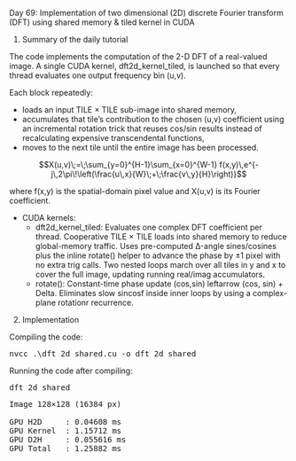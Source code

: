 Day 69: Implementation of two dimensional (2D) discrete Fourier transform (DFT) using shared memory & tiled kernel in CUDA

1) Summary of the daily tutorial

The code implements the computation of the 2-D DFT of a real-valued image. A single CUDA kernel, dft2d_kernel_tiled, is launched so that every thread evaluates one output frequency bin (u,v).

Each block repeatedly:
- loads an input TILE × TILE sub-image into shared memory,
- accumulates that tile’s contribution to the chosen (u,v) coefficient using an incremental rotation trick that reuses cos/sin results instead of recalculating expensive transcendental functions,
- moves to the next tile until the entire image has been processed.

```math
X(u,v)\;=\;\sum_{y=0}^{H-1}\sum_{x=0}^{W-1}
            f(x,y)\,e^{-j\,2\pi\!\left(\frac{u\,x}{W}\;+\;\frac{v\,y}{H}\right)}
```

where f(x,y) is the spatial-domain pixel value and X(u,v) is its Fourier coefficient.

- CUDA kernels:
    - dft2d_kernel_tiled: Evaluates one complex DFT coefficient per thread. Cooperative TILE × TILE loads into shared memory to reduce global-memory traffic. Uses pre-computed Δ-angle sines/cosines plus the inline rotate() helper to advance the phase by ±1 pixel with no extra trig calls. Two nested loops march over all tiles in y and x to cover the full image, updating running real/imag accumulators.
    - rotate(): Constant-time phase update (cos,sin) leftarrow (cos, sin) + Delta. Eliminates slow sincosf inside inner loops by using a complex-plane rotationr recurrence.

2) Implementation

Compiling the code:

<pre>nvcc .\dft_2d_shared.cu -o dft_2d_shared</pre>

Running the code after compiling:

<pre>dft_2d_shared</pre>

<pre>Image 128×128 (16384 px)

GPU H2D     : 0.04608 ms
GPU Kernel  : 1.15712 ms
GPU D2H     : 0.055616 ms
GPU Total   : 1.25882 ms</pre>